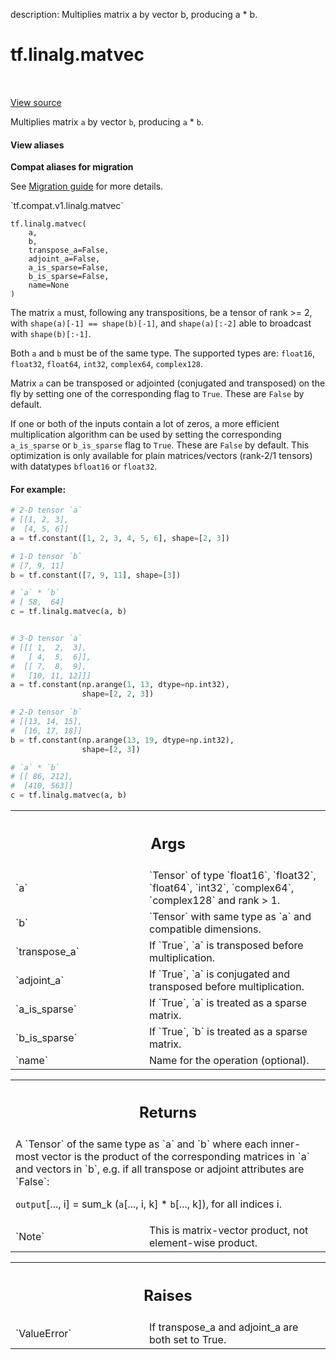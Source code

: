 description: Multiplies matrix a by vector b, producing a * b.

<div itemscope itemtype="http://developers.google.com/ReferenceObject">
<meta itemprop="name" content="tf.linalg.matvec" />
<meta itemprop="path" content="Stable" />
</div>

# tf.linalg.matvec

<!-- Insert buttons and diff -->

<table class="tfo-notebook-buttons tfo-api nocontent" align="left">

</table>

<a target="_blank" class="external" href="/code/stable/tensorflow/python/ops/math_ops.py">View source</a>



Multiplies matrix `a` by vector `b`, producing `a` * `b`.


<section class="expandable">
  <h4 class="showalways">View aliases</h4>
  <p>
<b>Compat aliases for migration</b>
<p>See
<a href="https://www.tensorflow.org/guide/migrate">Migration guide</a> for
more details.</p>
<p>`tf.compat.v1.linalg.matvec`</p>
</p>
</section>

<pre class="devsite-click-to-copy prettyprint lang-py tfo-signature-link">
<code>tf.linalg.matvec(
    a,
    b,
    transpose_a=False,
    adjoint_a=False,
    a_is_sparse=False,
    b_is_sparse=False,
    name=None
)
</code></pre>



<!-- Placeholder for "Used in" -->

The matrix `a` must, following any transpositions, be a tensor of rank >= 2,
with `shape(a)[-1] == shape(b)[-1]`, and `shape(a)[:-2]` able to broadcast
with `shape(b)[:-1]`.

Both `a` and `b` must be of the same type. The supported types are:
`float16`, `float32`, `float64`, `int32`, `complex64`, `complex128`.

Matrix `a` can be transposed or adjointed (conjugated and transposed) on
the fly by setting one of the corresponding flag to `True`. These are `False`
by default.

If one or both of the inputs contain a lot of zeros, a more efficient
multiplication algorithm can be used by setting the corresponding
`a_is_sparse` or `b_is_sparse` flag to `True`. These are `False` by default.
This optimization is only available for plain matrices/vectors (rank-2/1
tensors) with datatypes `bfloat16` or `float32`.

#### For example:



```python
# 2-D tensor `a`
# [[1, 2, 3],
#  [4, 5, 6]]
a = tf.constant([1, 2, 3, 4, 5, 6], shape=[2, 3])

# 1-D tensor `b`
# [7, 9, 11]
b = tf.constant([7, 9, 11], shape=[3])

# `a` * `b`
# [ 58,  64]
c = tf.linalg.matvec(a, b)


# 3-D tensor `a`
# [[[ 1,  2,  3],
#   [ 4,  5,  6]],
#  [[ 7,  8,  9],
#   [10, 11, 12]]]
a = tf.constant(np.arange(1, 13, dtype=np.int32),
                shape=[2, 2, 3])

# 2-D tensor `b`
# [[13, 14, 15],
#  [16, 17, 18]]
b = tf.constant(np.arange(13, 19, dtype=np.int32),
                shape=[2, 3])

# `a` * `b`
# [[ 86, 212],
#  [410, 563]]
c = tf.linalg.matvec(a, b)
```

<!-- Tabular view -->
 <table class="responsive fixed orange">
<colgroup><col width="214px"><col></colgroup>
<tr><th colspan="2"><h2 class="add-link">Args</h2></th></tr>

<tr>
<td>
`a`<a id="a"></a>
</td>
<td>
`Tensor` of type `float16`, `float32`, `float64`, `int32`, `complex64`,
`complex128` and rank > 1.
</td>
</tr><tr>
<td>
`b`<a id="b"></a>
</td>
<td>
`Tensor` with same type as `a` and compatible dimensions.
</td>
</tr><tr>
<td>
`transpose_a`<a id="transpose_a"></a>
</td>
<td>
If `True`, `a` is transposed before multiplication.
</td>
</tr><tr>
<td>
`adjoint_a`<a id="adjoint_a"></a>
</td>
<td>
If `True`, `a` is conjugated and transposed before
multiplication.
</td>
</tr><tr>
<td>
`a_is_sparse`<a id="a_is_sparse"></a>
</td>
<td>
If `True`, `a` is treated as a sparse matrix.
</td>
</tr><tr>
<td>
`b_is_sparse`<a id="b_is_sparse"></a>
</td>
<td>
If `True`, `b` is treated as a sparse matrix.
</td>
</tr><tr>
<td>
`name`<a id="name"></a>
</td>
<td>
Name for the operation (optional).
</td>
</tr>
</table>



<!-- Tabular view -->
 <table class="responsive fixed orange">
<colgroup><col width="214px"><col></colgroup>
<tr><th colspan="2"><h2 class="add-link">Returns</h2></th></tr>
<tr class="alt">
<td colspan="2">
A `Tensor` of the same type as `a` and `b` where each inner-most vector is
the product of the corresponding matrices in `a` and vectors in `b`, e.g. if
all transpose or adjoint attributes are `False`:

`output`[..., i] = sum_k (`a`[..., i, k] * `b`[..., k]), for all indices i.
</td>
</tr>
<tr>
<td>
`Note`<a id="Note"></a>
</td>
<td>
This is matrix-vector product, not element-wise product.
</td>
</tr>
</table>



<!-- Tabular view -->
 <table class="responsive fixed orange">
<colgroup><col width="214px"><col></colgroup>
<tr><th colspan="2"><h2 class="add-link">Raises</h2></th></tr>

<tr>
<td>
`ValueError`<a id="ValueError"></a>
</td>
<td>
If transpose_a and adjoint_a are both set to True.
</td>
</tr>
</table>

